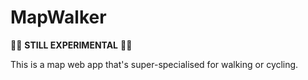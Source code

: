 MapWalker
===

🚧🚧 **STILL EXPERIMENTAL** 🚧🚧

This is a map web app that's super-specialised for walking or cycling.